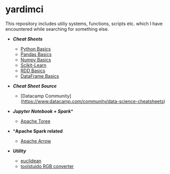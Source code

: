 # yardimci

This repository includes utiliy systems, functions, scripts etc. which I have encountered while searching for something else.

* ***Cheat Sheets***
    + [Python Basics](https://s3.amazonaws.com/assets.datacamp.com/blog_assets/PythonForDataScience.pdf)
    + [Pandas Basics](http://datacamp-community.s3.amazonaws.com/3857975e-e12f-406a-b3e8-7d627217e952)
    + [Numpy Basics](https://s3.amazonaws.com/assets.datacamp.com/blog_assets/Numpy_Python_Cheat_Sheet.pdf)
    + [Scikit-Learn](http://datacamp-community.s3.amazonaws.com/5433fa18-9f43-44cc-b228-74672efcd116)
    + [RDD Basics](https://s3.amazonaws.com/assets.datacamp.com/blog_assets/PySpark_Cheat_Sheet_Python.pdf)
    + [DataFrame Basics](https://s3.amazonaws.com/assets.datacamp.com/blog_assets/PySpark_SQL_Cheat_Sheet_Python.pdf)

* ***Cheat Sheet Source***
  + [Datacamp Community] (https://www.datacamp.com/community/data-science-cheatsheets)

* ***Jupyter Notebook + Spark****
  + [Apache Toree](https://toree.incubator.apache.org/docs/current/user/quick-start/)

* ***Apache Spark related**
  + [Apache Arrow](https://arrow.apache.org/docs/python/install.html)
   
* ***Utility***   
   + [euclidean](http://www.codehamster.com/2015/03/09/different-ways-to-calculate-the-euclidean-distance-in-python/)
   + [toolstuido RGB converter](https://toolstud.io/color/rgb.php)
